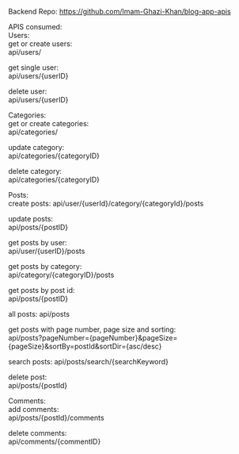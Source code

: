 
Backend Repo: https://github.com/Imam-Ghazi-Khan/blog-app-apis

APIS consumed:\
Users:\
get or create users:\
api/users/

get single user:\
api/users/{userID}

delete user:\
api/users/{userID}

Categories:\
get or create categories:\
api/categories/

update category:\
api/categories/{categoryID}

delete category:\
api/categories/{categoryID}

Posts:\
create posts:
api/user/{userId}/category/{categoryId}/posts

update posts:\
api/posts/{postID}

get posts by user:\
api/user/{userID}/posts

get posts by category:\
api/category/{categoryID}/posts

get posts by post id:\
api/posts/{postID}

all posts:
api/posts

get posts with page number, page size and sorting:\
api/posts?pageNumber={pageNumber}&pageSize={pageSize}&sortBy=postId&sortDir={asc/desc}

search posts:
api/posts/search/{searchKeyword}

delete post:\
api/posts/{postId}


Comments:\
add comments:\
api/posts/{postId}/comments

delete comments:\
api/comments/{commentID}
